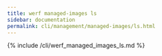 ```yaml
---
title: werf managed-images ls
sidebar: documentation
permalink: cli/management/managed-images/ls.html
---
```


{% include /cli/werf_managed_images_ls.md %}
